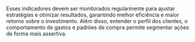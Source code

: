 Esses indicadores devem ser monitorados regularmente para ajustar estratégias e otimizar resultados, garantindo melhor eficiência e maior retorno sobre o investimento. Além disso, entender o perfil dos clientes, o comportamento de gastos e padrões de compra permite segmentar ações de forma mais assertiva.

